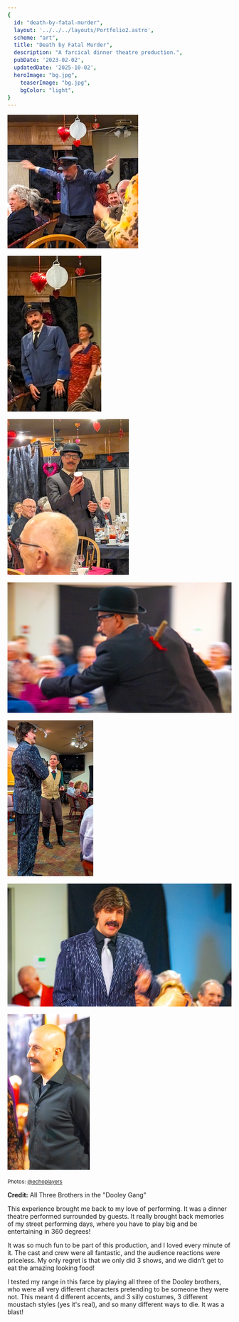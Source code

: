 ```yaml
---
{
  id: "death-by-fatal-murder",
  layout: '../../../layouts/Portfolio2.astro',
  scheme: "art",
  title: "Death by Fatal Murder",
  description: "A farcical dinner theatre production.",
  pubDate: '2023-02-02',
  updatedDate: '2025-10-02',
  heroImage: "bg.jpg",
	teaserImage: "bg.jpg",
	bgColor: "light",
}
---
```


<div class="reel">

  ![01](01.jpg)

  ![02](02.jpg)

  ![04](04.jpg)

  ![05](05.jpg)

  ![03](03.jpg)

  ![06](06.jpg)

  ![07](07.jpg)
</div>
<small>Photos: <a href="https://www.instagram.com/echoplayers/" target="_blank" ref="nofollow noopener">@echoplayers</a></small>

**Credit:** All Three Brothers in the "Dooley Gang"

This experience brought me back to my love of performing. It was a dinner theatre performed surrounded by guests. It really brought back memories of my street performing days, where you have to play big and be entertaining in 360 degrees!

It was so much fun to be part of this production, and I loved every minute of it. The cast and crew were all fantastic, and the audience reactions were priceless. My only regret is that we only did 3 shows, and we didn't get to eat the amazing looking food!

I tested my range in this farce by playing all three of the Dooley brothers, who were all very different characters pretending to be someone they were not. This meant 4 different accents, and 3 silly costumes, 3 different moustach styles (yes it's real), and so many different ways to die. It was a blast!
